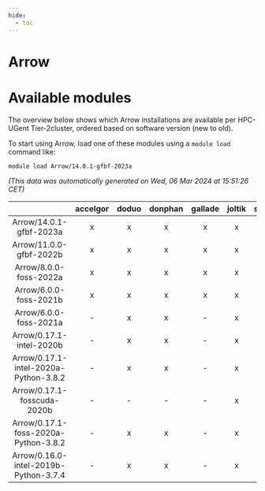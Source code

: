 ```yaml
---
hide:
  - toc
---
```


Arrow
=====

# Available modules


The overview below shows which Arrow installations are available per HPC-UGent Tier-2cluster, ordered based on software version (new to old).

To start using Arrow, load one of these modules using a `module load` command like:

```shell
module load Arrow/14.0.1-gfbf-2023a
```

*(This data was automatically generated on Wed, 06 Mar 2024 at 15:51:26 CET)*  

| |accelgor|doduo|donphan|gallade|joltik|skitty|
| :---: | :---: | :---: | :---: | :---: | :---: | :---: |
|Arrow/14.0.1-gfbf-2023a|x|x|x|x|x|x|
|Arrow/11.0.0-gfbf-2022b|x|x|x|x|x|x|
|Arrow/8.0.0-foss-2022a|x|x|x|x|x|x|
|Arrow/6.0.0-foss-2021b|x|x|x|x|x|x|
|Arrow/6.0.0-foss-2021a|-|x|x|-|x|x|
|Arrow/0.17.1-intel-2020b|-|x|x|-|x|x|
|Arrow/0.17.1-intel-2020a-Python-3.8.2|-|x|x|-|x|x|
|Arrow/0.17.1-fosscuda-2020b|-|-|-|-|x|-|
|Arrow/0.17.1-foss-2020a-Python-3.8.2|-|x|x|-|x|x|
|Arrow/0.16.0-intel-2019b-Python-3.7.4|-|x|x|-|x|-|
